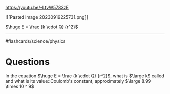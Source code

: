 https://youtu.be/-LtvW5783zE

![[Pasted image 20230919225731.png]]

 $\huge  E =  \frac   {k \cdot Q} {r^2}$

----
#flashcards/science/physics 
# Questions

In the equation  $\huge  E =  \frac   {k \cdot Q} {r^2}$, what is $\large k$ called and what is its value::Coulomb's constant, approximately   $\large 8.99 \times 10 ^ 9$
<!--SR:!2024-08-16,51,230-->
